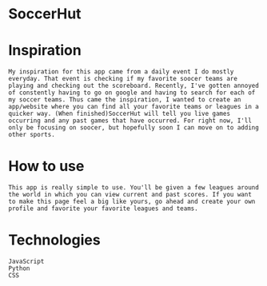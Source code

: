 # SoccerHut

# Inspiration
    My inspiration for this app came from a daily event I do mostly everyday. That event is checking if my favorite soocer teams are playing and checking out the scoreboard. Recently, I've gotten annoyed of constently having to go on google and having to search for each of my soccer teams. Thus came the inspiration, I wanted to create an app/website where you can find all your favorite teams or leagues in a quicker way. (When finished)SoccerHut will tell you live games occurring and any past games that have occurred. For right now, I'll only be focusing on soocer, but hopefully soon I can move on to adding other sports.

# How to use
    This app is really simple to use. You'll be given a few leagues around the world in which you can view current and past scores. If you want to make this page feel a big like yours, go ahead and create your own profile and favorite your favorite leagues and teams.

# Technologies
    JavaScript
    Python
    CSS

